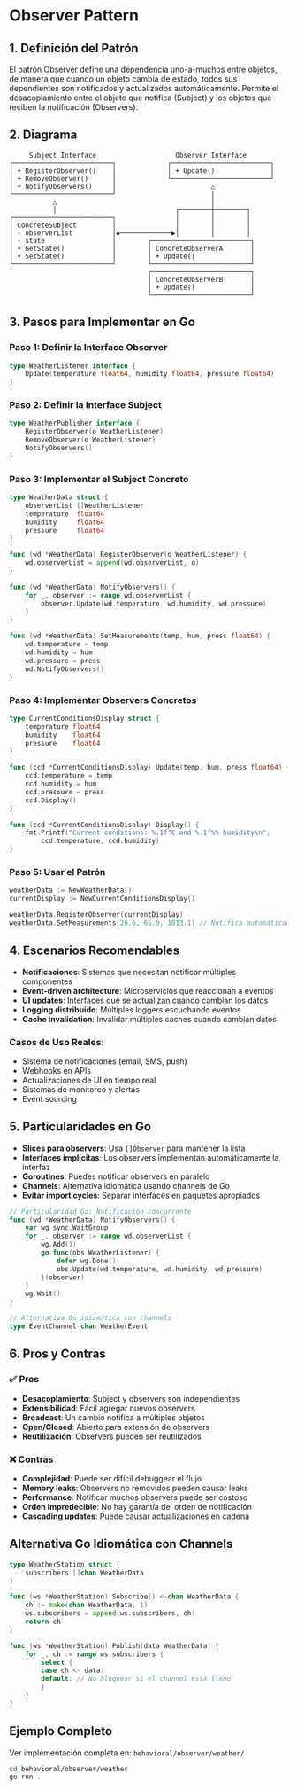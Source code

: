 # Observer Pattern

## 1. Definición del Patrón

El patrón Observer define una dependencia uno-a-muchos entre objetos, de manera que cuando un objeto cambia de estado, todos sus dependientes son notificados y actualizados automáticamente. Permite el desacoplamiento entre el objeto que notifica (Subject) y los objetos que reciben la notificación (Observers).

## 2. Diagrama

```
     Subject Interface                    Observer Interface
┌─────────────────────────┐             ┌─────────────────────────┐
│ + RegisterObserver()    │             │ + Update()              │
│ + RemoveObserver()      │             └─────────────────────────┘
│ + NotifyObservers()     │                        △
└─────────────────────────┘                        │
           △                                       │
           │                              ┌────────┼────────┐
┌─────────────────────────┐               │        │        │
│ ConcreteSubject         │               │        │        │
│ - observerList          │◆─────────────▶│        │        │
│ - state                 │        ┌─────────────────────────┐
│ + GetState()            │        │ ConcreteObserverA       │
│ + SetState()            │        │ + Update()              │
└─────────────────────────┘        └─────────────────────────┘
                                   ┌─────────────────────────┐
                                   │ ConcreteObserverB       │
                                   │ + Update()              │
                                   └─────────────────────────┘
```

## 3. Pasos para Implementar en Go

### Paso 1: Definir la Interface Observer
```go
type WeatherListener interface {
    Update(temperature float64, humidity float64, pressure float64)
}
```

### Paso 2: Definir la Interface Subject
```go
type WeatherPublisher interface {
    RegisterObserver(o WeatherListener)
    RemoveObserver(o WeatherListener)
    NotifyObservers()
}
```

### Paso 3: Implementar el Subject Concreto
```go
type WeatherData struct {
    observerList []WeatherListener
    temperature  float64
    humidity     float64
    pressure     float64
}

func (wd *WeatherData) RegisterObserver(o WeatherListener) {
    wd.observerList = append(wd.observerList, o)
}

func (wd *WeatherData) NotifyObservers() {
    for _, observer := range wd.observerList {
        observer.Update(wd.temperature, wd.humidity, wd.pressure)
    }
}

func (wd *WeatherData) SetMeasurements(temp, hum, press float64) {
    wd.temperature = temp
    wd.humidity = hum
    wd.pressure = press
    wd.NotifyObservers()
}
```

### Paso 4: Implementar Observers Concretos
```go
type CurrentConditionsDisplay struct {
    temperature float64
    humidity    float64
    pressure    float64
}

func (ccd *CurrentConditionsDisplay) Update(temp, hum, press float64) {
    ccd.temperature = temp
    ccd.humidity = hum
    ccd.pressure = press
    ccd.Display()
}

func (ccd *CurrentConditionsDisplay) Display() {
    fmt.Printf("Current conditions: %.1f°C and %.1f%% humidity\n", 
        ccd.temperature, ccd.humidity)
}
```

### Paso 5: Usar el Patrón
```go
weatherData := NewWeatherData()
currentDisplay := NewCurrentConditionsDisplay()

weatherData.RegisterObserver(currentDisplay)
weatherData.SetMeasurements(26.6, 65.0, 1013.1) // Notifica automáticamente
```

## 4. Escenarios Recomendables

- **Notificaciones**: Sistemas que necesitan notificar múltiples componentes
- **Event-driven architecture**: Microservicios que reaccionan a eventos
- **UI updates**: Interfaces que se actualizan cuando cambian los datos
- **Logging distribuido**: Múltiples loggers escuchando eventos
- **Cache invalidation**: Invalidar múltiples caches cuando cambian datos

### Casos de Uso Reales:
- Sistema de notificaciones (email, SMS, push)
- Webhooks en APIs
- Actualizaciones de UI en tiempo real
- Sistemas de monitoreo y alertas
- Event sourcing

## 5. Particularidades en Go

- **Slices para observers**: Usa `[]Observer` para mantener la lista
- **Interfaces implícitas**: Los observers implementan automáticamente la interfaz
- **Goroutines**: Puedes notificar observers en paralelo
- **Channels**: Alternativa idiomática usando channels de Go
- **Evitar import cycles**: Separar interfaces en paquetes apropiados

```go
// Particularidad Go: Notificación concurrente
func (wd *WeatherData) NotifyObservers() {
    var wg sync.WaitGroup
    for _, observer := range wd.observerList {
        wg.Add(1)
        go func(obs WeatherListener) {
            defer wg.Done()
            obs.Update(wd.temperature, wd.humidity, wd.pressure)
        }(observer)
    }
    wg.Wait()
}

// Alternativa Go idiomática con channels
type EventChannel chan WeatherEvent
```

## 6. Pros y Contras

### ✅ Pros
- **Desacoplamiento**: Subject y observers son independientes
- **Extensibilidad**: Fácil agregar nuevos observers
- **Broadcast**: Un cambio notifica a múltiples objetos
- **Open/Closed**: Abierto para extensión de observers
- **Reutilización**: Observers pueden ser reutilizados

### ❌ Contras
- **Complejidad**: Puede ser difícil debuggear el flujo
- **Memory leaks**: Observers no removidos pueden causar leaks
- **Performance**: Notificar muchos observers puede ser costoso
- **Orden impredecible**: No hay garantía del orden de notificación
- **Cascading updates**: Puede causar actualizaciones en cadena

## Alternativa Go Idiomática con Channels

```go
type WeatherStation struct {
    subscribers []chan WeatherData
}

func (ws *WeatherStation) Subscribe() <-chan WeatherData {
    ch := make(chan WeatherData, 1)
    ws.subscribers = append(ws.subscribers, ch)
    return ch
}

func (ws *WeatherStation) Publish(data WeatherData) {
    for _, ch := range ws.subscribers {
        select {
        case ch <- data:
        default: // No bloquear si el channel está lleno
        }
    }
}
```

## Ejemplo Completo

Ver implementación completa en: `behavioral/observer/weather/`

```bash
cd behavioral/observer/weather
go run .
```
